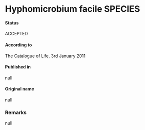 # Hyphomicrobium facile SPECIES

#### Status
ACCEPTED

#### According to
The Catalogue of Life, 3rd January 2011

#### Published in
null

#### Original name
null

### Remarks
null